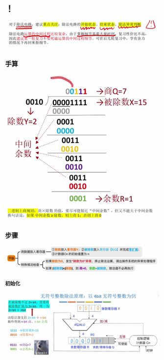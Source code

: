 

# ！
![输入图片说明](/imgs/2025-08-03/0crIP2b3GJuxDtSh.png)
## 手算
![输入图片说明](/imgs/2025-08-03/tYB1tekIfnmW8ffW.png)
![输入图片说明](/imgs/2025-08-03/w1nd7JAcLfAj8jlL.png)

## 步骤
![输入图片说明](/imgs/2025-08-03/xRuaWGav7zDYKaET.png)
### 初始化
![输入图片说明](/imgs/2025-08-03/Fve8BxwAn476Fr8e.png)
<!--stackedit_data:
eyJoaXN0b3J5IjpbLTQ5NzA4MzIzNl19
-->